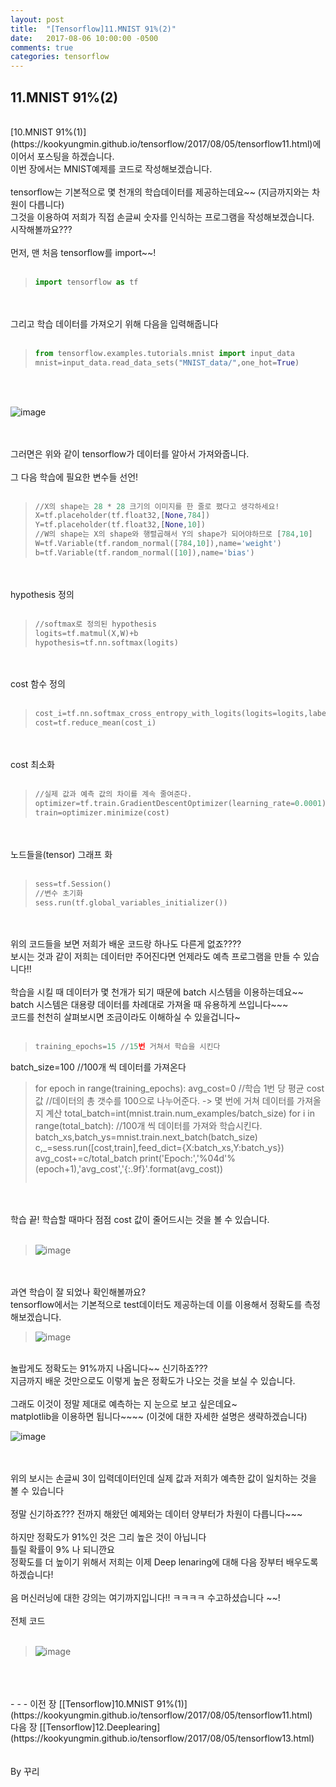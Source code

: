 ```yaml
---
layout: post
title:  "[Tensorflow]11.MNIST 91%(2)"
date:   2017-08-06 10:00:00 -0500
comments: true
categories: tensorflow
---
```


## 11.MNIST 91%(2)
<br>
[10.MNIST 91%(1)](https://kookyungmin.github.io/tensorflow/2017/08/05/tensorflow11.html)에 이어서 포스팅을 하겠습니다.
<br>
이번 장에서는 MNIST예제를 코드로 작성해보겠습니다.
<br>
<br>
tensorflow는 기본적으로 몇 천개의 학습데이터를 제공하는데요~~ (지금까지와는 차원이 다릅니다)
<br>
그것을 이용하여 저희가 직접 손글씨 숫자를 인식하는 프로그램을 작성해보겠습니다.
<br>
시작해볼까요???
<br>
<br>
먼저, 맨 처음 tensorflow를 import~~!
<br>
<br>

>```python
>import tensorflow as tf
>```

<br>
<br>
그리고 학습 데이터를 가져오기 위해 다음을 입력해줍니다
<br>
<br>

>```python
>from tensorflow.examples.tutorials.mnist import input_data
>mnist=input_data.read_data_sets("MNIST_data/",one_hot=True)
>```

<br>
<br>

![image](/image/tensorflow_img/mn3.png)

<br>
<br>
그러면은 위와 같이 tensorflow가 데이터를 알아서 가져와줍니다.
<br>
<br>
그 다음 학습에 필요한 변수들 선언!
<br>
<br>

>```python
>//X의 shape는 28 * 28 크기의 이미지를 한 줄로 폈다고 생각하세요!
>X=tf.placeholder(tf.float32,[None,784]) 
>Y=tf.placeholder(tf.float32,[None,10])
>//W의 shape는 X의 shape와 행렬곱해서 Y의 shape가 되어야하므로 [784,10]
>W=tf.Variable(tf.random_normal([784,10]),name='weight')
>b=tf.Variable(tf.random_normal([10]),name='bias')
>```

<br>
<br>
hypothesis 정의
<br>
<br>

>```python
>//softmax로 정의된 hypothesis
>logits=tf.matmul(X,W)+b
>hypothesis=tf.nn.softmax(logits)
>```

<br>
<br>
cost 함수 정의
<br>
<br>

>```python
>cost_i=tf.nn.softmax_cross_entropy_with_logits(logits=logits,labels=Y)
>cost=tf.reduce_mean(cost_i)
>```

<br>
<br>
cost 최소화
<br>
<br>

>```python
>//실제 값과 예측 값의 차이를 계속 줄여준다.
>optimizer=tf.train.GradientDescentOptimizer(learning_rate=0.0001)
>train=optimizer.minimize(cost)
>```

<br>
<br>
노드들을(tensor) 그래프 화 
<br>
<br>

>```python
>sess=tf.Session()
>//변수 초기화
>sess.run(tf.global_variables_initializer())
>```

<br>
<br>
위의 코드들을 보면 저희가 배운 코드랑 하나도 다른게 없죠????
<br>
보시는 것과 같이 저희는 데이터만 주어진다면 언제라도 예측 프로그램을 만들 수 있습니다!! 
<br>
<br>
학습을 시킬 때 데이터가 몇 천개가 되기 때문에 batch 시스템을 이용하는데요~~ 
<br>
batch 시스템은 대용량 데이터를 차례대로 가져올 때 유용하게 쓰입니다~~~
<br>
코드를 천천히 살펴보시면 조금이라도 이해하실 수 있을겁니다~
<br>
<br>

>```python
>training_epochs=15 //15번 거쳐서 학습을 시킨다
batch_size=100 //100개 씩 데이터를 가져온다
>for epoch in range(training_epochs): 
>    avg_cost=0 //학습 1번 당 평균 cost값
>    //데이터의 총 갯수를 100으로 나누어준다. -> 몇 번에 거쳐 데이터를 가져올 지 계산
>    total_batch=int(mnist.train.num_examples/batch_size) 
>    for i in range(total_batch): //100개 씩 데이터를 가져와 학습시킨다.
>        batch_xs,batch_ys=mnist.train.next_batch(batch_size) 
>        c,_=sess.run([cost,train],feed_dict={X:batch_xs,Y:batch_ys})
>        avg_cost+=c/total_batch
>    print('Epoch:','%04d'%(epoch+1),'avg_cost','{:.9f}'.format(avg_cost))
>```

<br>
<br>
학습 끝! 학습할 때마다 점점 cost 값이 줄어드시는 것을 볼 수 있습니다.
<br>
<br>

>![image](/image/tensorflow_img/mn4.png)

<br>
<br>
과연 학습이 잘 되었나 확인해볼까요? 
<br>
tensorflow에서는 기본적으로 test데이터도 제공하는데 이를 이용해서 정확도를 측정해보겠습니다.
<br>

>![image](/image/tensorflow_img/mn5.png)

<br>
놀랍게도 정확도는 91%까지 나옵니다~~ 신기하죠??? 
<br>
지금까지 배운 것만으로도 이렇게 높은 정확도가 나오는 것을 보실 수 있습니다.
<br>
<br>
그래도 이것이 정말 제대로 예측하는 지 눈으로 보고 싶은데요~
<br>
matplotlib을 이용하면 됩니다~~~~ (이것에 대한 자세한 설명은 생략하겠습니다)
<br>

![image](/image/tensorflow_img/mn6.png)


<br>
<br>
위의 보시는 손글씨 3이 입력데이터인데 실제 값과 저희가 예측한 값이 일치하는 것을 볼 수 있습니다
<br>
<br>
정말 신기하죠??? 전까지 해왔던 예제와는 데이터 양부터가 차원이 다릅니다~~~ 
<br>
<br>
하지만 정확도가 91%인 것은 그리 높은 것이 아닙니다 
<br>
틀릴 확률이 9% 나 되니깐요
<br>
정확도를 더 높이기 위해서 저희는 이제 Deep lenaring에 대해 다음 장부터 배우도록 하겠습니다!
<br>
<br>
음 머신러닝에 대한 강의는 여기까지입니다!! ㅋㅋㅋㅋ 수고하셨습니다 ~~!
<br>
<br>
전체 코드
<br>
<br>

>![image](/image/tensorflow_img/mn7.png)

<br>
<br>
<br>
- - -
이전 장 [[Tensorflow]10.MNIST 91%(1)](https://kookyungmin.github.io/tensorflow/2017/08/05/tensorflow11.html)
<br>
다음 장 [[Tensorflow]12.Deeplearing](https://kookyungmin.github.io/tensorflow/2017/08/05/tensorflow13.html)
<br>
<br>
<br>
By 꾸리
